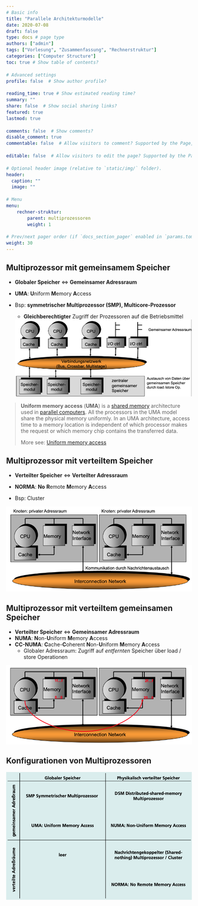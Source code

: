 ```yaml
---
# Basic info
title: "Parallele Architekturmodelle"
date: 2020-07-08
draft: false
type: docs # page type
authors: ["admin"]
tags: ["Vorlesung", "Zusammenfassung", "Rechnerstruktur"]
categories: ["Computer Structure"]
toc: true # Show table of contents?

# Advanced settings
profile: false  # Show author profile?

reading_time: true # Show estimated reading time?
summary: ""
share: false  # Show social sharing links?
featured: true
lastmod: true

comments: false  # Show comments?
disable_comment: true
commentable: false  # Allow visitors to comment? Supported by the Page, Post, and Docs content types.

editable: false  # Allow visitors to edit the page? Supported by the Page, Post, and Docs content types.

# Optional header image (relative to `static/img/` folder).
header:
  caption: ""
  image: ""

# Menu
menu: 
    rechner-struktur:
        parent: multiprozessoren
        weight: 1

# Prev/next pager order (if `docs_section_pager` enabled in `params.toml`)
weight: 30
---
```




## Multiprozessor mit gemeinsamem Speicher

- **Globaler Speicher** $\Leftrightarrow$ **Gemeinsamer Adressraum**

- **UMA**: **U**niform **M**emory **A**ccess

- Bsp: **symmetrischer Multiprozessor (SMP), Multicore-Prozessor**

  - **Gleichberechtigter** Zugriff der Prozessoren auf die Betriebsmittel

  <img src="https://raw.githubusercontent.com/EckoTan0804/upic-repo/master/uPic/截屏2020-07-10%2022.10.42.png" alt="截屏2020-07-10 22.10.42" style="zoom: 67%;" />

> **Uniform memory access** (**UMA**) is a [shared memory](https://en.wikipedia.org/wiki/Shared_memory_architecture) architecture used in [parallel computers](https://en.wikipedia.org/wiki/Parallel_computer). All the processors in the UMA model share the physical memory uniformly. In an UMA architecture, access time to a memory location is independent of which processor makes the request or which memory chip contains the transferred data.
>
> More see: [Uniform memory access](https://en.wikipedia.org/wiki/Uniform_memory_access)

## Multiprozessor mit verteiltem Speicher

- **Verteilter Speicher** ⇔ **Verteilter Adressraum**

- **NORMA**: **No** **R**emote **M**emory **A**ccess
- Bsp: Cluster

<img src="https://raw.githubusercontent.com/EckoTan0804/upic-repo/master/uPic/截屏2020-07-10%2022.11.55.png" alt="截屏2020-07-10 22.11.55" style="zoom: 67%;" />

## Multiprozessor mit verteiltem gemeinsamen Speicher

- **Verteilter Speicher** ⇔ **Gemeinsamer Adressraum**
- **NUMA**: **N**on-**U**niform **M**emory **A**ccess
- **CC-NUMA**: **C**ache-**C**oherent **N**on-**U**niform **M**emory **A**ccess
  - Globaler Adressraum: Zugriff auf *entfernten* Speicher über load / store Operationen

<img src="https://raw.githubusercontent.com/EckoTan0804/upic-repo/master/uPic/截屏2020-07-10%2022.13.31.png" alt="截屏2020-07-10 22.13.31" style="zoom: 67%;" />



## Konfigurationen von Multiprozessoren

![截屏2020-07-21 17.46.16](https://raw.githubusercontent.com/EckoTan0804/upic-repo/master/uPic/截屏2020-07-21%2017.46.16.png)